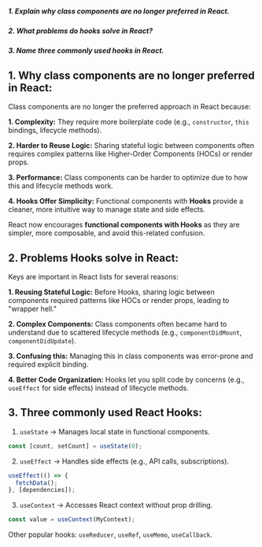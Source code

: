 ##### 1. Explain why class components are no longer preferred in React.

##### 2. What problems do hooks solve in React?

##### 3. Name three commonly used hooks in React.

## 1. Why class components are no longer preferred in React:

Class components are no longer the preferred approach in React because:

**1. Complexity:** They require more boilerplate code (e.g., `constructor`, `this` bindings, lifecycle methods).

**2. Harder to Reuse Logic:** Sharing stateful logic between components often requires complex patterns like Higher-Order Components (HOCs) or render props.

**3. Performance:** Class components can be harder to optimize due to how this and lifecycle methods work.

**4. Hooks Offer Simplicity:** Functional components with **Hooks** provide a cleaner, more intuitive way to manage state and side effects.

React now encourages **functional components with Hooks** as they are simpler, more composable, and avoid this-related confusion.

## 2. Problems Hooks solve in React:

Keys are important in React lists for several reasons:

**1. Reusing Stateful Logic:** Before Hooks, sharing logic between components required patterns like HOCs or render props, leading to "wrapper hell."

**2. Complex Components:** Class components often became hard to understand due to scattered lifecycle methods (e.g., `componentDidMount`, `componentDidUpdate`).

**3. Confusing this:** Managing this in class components was error-prone and required explicit binding.

**4. Better Code Organization:** Hooks let you split code by concerns (e.g., `useEffect` for side effects) instead of lifecycle methods.

## 3. Three commonly used React Hooks:

1. `useState` → Manages local state in functional components.

```jsx
const [count, setCount] = useState(0);
```

2. `useEffect` → Handles side effects (e.g., API calls, subscriptions).

```jsx
useEffect(() => {
  fetchData();
}, [dependencies]);
```

3. `useContext` → Accesses React context without prop drilling.

```jsx
const value = useContext(MyContext);
```

Other popular hooks: `useReducer`, `useRef`, `useMemo`, `useCallback`.
